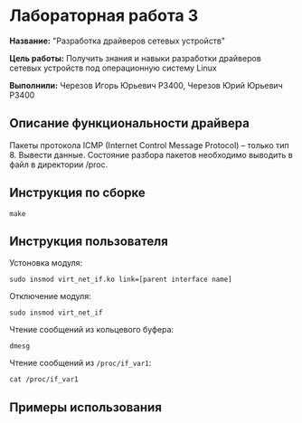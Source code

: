# Лабораторная работа 3

**Название:** "Разработка драйверов сетевых устройств"

**Цель работы:**  Получить знания и навыки разработки драйверов сетевых устройств под операционную систему Linux

**Выполнили:** Черезов Игорь Юрьевич Р3400, Черезов Юрий Юрьевич Р3400

## Описание функциональности драйвера

Пакеты протокола ICMP (Internet Control Message Protocol) – только тип 8. Вывести данные. 
Состояние разбора пакетов необходимо выводить в файл в директории /proc.

## Инструкция по сборке

`make`

## Инструкция пользователя

Устоновка модуля:

`sudo insmod virt_net_if.ko link=[parent interface name]`

Отключение модуля:

`sudo insmod virt_net_if`

Чтение сообщений из кольцевого буфера:

`dmesg`

Чтение сообщений из `/proc/if_var1`:

`cat /proc/if_var1`


## Примеры использования

